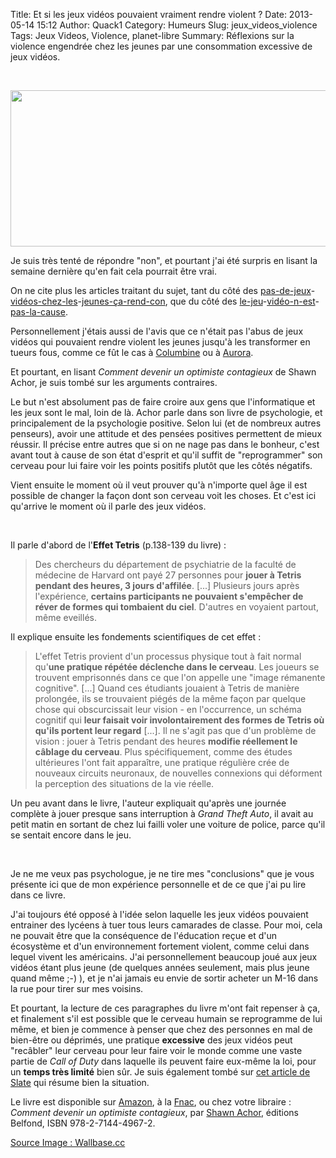 Title: Et si les jeux vidéos pouvaient vraiment rendre violent ?
Date: 2013-05-14 15:12
Author: Quack1
Category: Humeurs
Slug: jeux_videos_violence
Tags: Jeux Videos, Violence, planet-libre
Summary: Réflexions sur la violence engendrée chez les jeunes par une consommation excessive de jeux vidéos.

&nbsp;
<div align=center><img src="static/upload/violence_solves_everything.png" width="600" height="250" align=center /></div>

Je suis très tenté de répondre "non", et pourtant j'ai été surpris en lisant la semaine dernière qu'en fait cela pourrait être vrai.

On ne cite plus les articles traitant du sujet, tant du côté des [pas-de-jeux](http://www.internationalnews.fr/article-les-videos-violentes-et-les-jeux-de-tueurs-doivent-etre-interdits-47034689.html)-[vidéos-chez-les](http://www.cerveauetpsycho.fr/ewb_pages/f/fiche-article-jeux-video-l-ecole-de-la-violence-18785.php)-[jeunes-ça-rend-con](http://www.numerama.com/magazine/21266-les-jeux-video-violents-rendent-les-joueurs-agressifs-selon-une-etude.html), que du côté des [le-jeu](http://www.pcinpact.com/news/77772-les-jeux-video-ne-rendent-pas-violent-selon-ancienne-profileuse-fbi.htm)-[vidéo-n-est](http://www.numerama.com/magazine/17186-la-violence-dans-les-jeux-video-n-a-pas-d-effets-particuliers-sur-les-joueurs.html)-[pas-la-cause](http://www.lexpress.fr/actualite/high-tech/je-joue-a-des-jeux-video-violents-et-n-ai-jamais-ete-violente-dans-la-vraie-vie_1192892.html).

Personnellement j'étais aussi de l'avis que ce n'était pas l'abus de jeux vidéos qui pouvaient rendre violent les jeunes jusqu'à les transformer en tueurs fous, comme ce fût le cas à [Columbine](https://fr.wikipedia.org/wiki/Fusillade_de_Columbine#Jeux_vid.C3.A9o) ou à [Aurora](http://fr.wikipedia.org/wiki/Fusillade_d%27Aurora).

Et pourtant, en lisant _Comment devenir un optimiste contagieux_ de Shawn Achor, je suis tombé sur les arguments contraires.

Le but n'est absolument pas de faire croire aux gens que l'informatique et les jeux sont le mal, loin de là. Achor parle dans son livre de psychologie, et principalement de la psychologie positive. Selon lui (et de nombreux autres penseurs), avoir une attitude et des pensées positives permettent de mieux réussir. Il précise entre autres que si on ne nage pas dans le bonheur, c'est avant tout à cause de son état d'esprit et qu'il suffit de "reprogrammer" son cerveau pour lui faire voir les points positifs plutôt que les côtés négatifs.

Vient ensuite le moment où il veut prouver qu'à n'importe quel âge il est possible de changer la façon dont son cerveau voit les choses. Et c'est ici qu'arrive le moment où il parle des jeux vidéos.

&nbsp;

Il parle d'abord de l'**Effet Tetris** (p.138-139 du livre) : 

> Des chercheurs du département de psychiatrie de la faculté de médecine de Harvard ont payé 27 personnes pour **jouer à Tetris pendant des heures, 3 jours d'affilée**. [...] Plusieurs jours après l'expérience, **certains participants ne pouvaient s'empêcher de réver de formes qui tombaient du ciel**. D'autres en voyaient partout, même eveillés.

Il explique ensuite les fondements scientifiques de cet effet : 

> L'effet Tetris provient d'un processus physique tout à fait normal qu'**une pratique répétée déclenche dans le cerveau**. Les joueurs se trouvent emprisonnés dans ce que l'on appelle une "image rémanente cognitive".
> [...]
> Quand ces étudiants jouaient à Tetris de manière prolongée, ils se trouvaient piégés de la même façon par quelque chose qui obscurcissait leur vision - en l'occurrence, un schéma cognitif qui **leur faisait voir involontairement des formes de Tetris où qu'ils portent leur regard** [...]. Il ne s'agit pas que d'un problème de vision : jouer à Tetris pendant des heures **modifie réellement le câblage du cerveau**. Plus spécifiquement, comme des études ultérieures l'ont fait apparaître, une pratique régulière crée de nouveaux circuits neuronaux, de nouvelles connexions qui déforment la perception des situations de la vie réelle.

Un peu avant dans le livre, l'auteur expliquait qu'après une journée complète à jouer presque sans interruption à _Grand Theft Auto_, il avait au petit matin en sortant de chez lui failli voler une voiture de police, parce qu'il se sentait encore dans le jeu.

&nbsp;

Je ne me veux pas psychologue, je ne tire mes "conclusions" que je vous présente ici que de mon expérience personnelle et de ce que j'ai pu lire dans ce livre.

J'ai toujours été opposé à l'idée selon laquelle les jeux vidéos pouvaient entrainer des lycéens à tuer tous leurs camarades de classe. Pour moi, cela ne pouvait être que la conséquence de l'éducation reçue et d'un écosystème et d'un environnement fortement violent, comme celui dans lequel vivent les américains. J'ai personnellement beaucoup joué aux jeux vidéos étant plus jeune (de quelques années seulement, mais plus jeune quand même ;-) ), et je n'ai jamais eu envie de sortir acheter un M-16 dans la rue pour tirer sur mes voisins.

Et pourtant, la lecture de ces paragraphes du livre m'ont fait repenser à ça, et finalement s'il est possible que le cerveau humain se reprogramme de lui même, et bien je commence à penser que chez des personnes en mal de bien-être ou déprimés, une pratique **excessive** des jeux vidéos peut "recâbler" leur cerveau pour leur faire voir le monde comme une vaste partie de _Call of Duty_ dans laquelle ils peuvent faire eux-même la loi, pour un **temps très limité** bien sûr. Je suis également tombé sur [cet article de Slate](http://www.slate.fr/lien/68287/jeux-video-violence-etudes) qui résume bien la situation.

Le livre est disponible sur [Amazon](http://www.amazon.fr/Comment-devenir-optimiste-contagieux-Shawn/dp/2714449670), à la [Fnac](http://livre.fnac.com/a4117751/Shawn-Achor-Comment-devenir-un-optimiste-contagieux), ou chez votre libraire : _Comment devenir un optimiste contagieux_, par [Shawn Achor](www.shawnachor.com "ShawnAchor.com"), éditions Belfond, ISBN 978-2-7144-4967-2.

[Source Image : Wallbase.cc](http://wallbase.cc/wallpaper/1500789)

